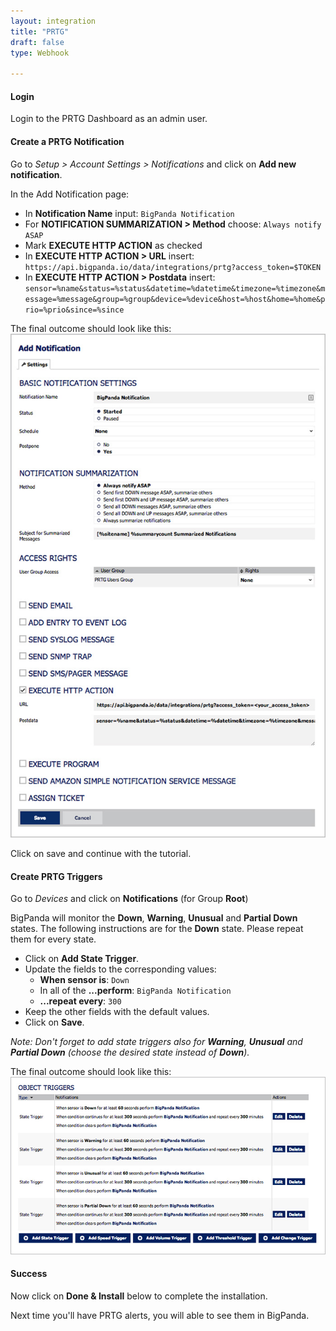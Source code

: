 ```yaml
---
layout: integration 
title: "PRTG"
draft: false
type: Webhook

---
```


#### Login

Login to the PRTG Dashboard as an admin user.


<!-- section-separator -->
#### Create a PRTG Notification  

Go to *Setup > Account Settings > Notifications* and click on **Add new notification**.

In the Add Notification page:

* In **Notification Name** input: `BigPanda Notification`
* For **NOTIFICATION SUMMARIZATION > Method** choose: `Always notify ASAP`
* Mark **EXECUTE HTTP ACTION** as checked
* In **EXECUTE HTTP ACTION > URL** insert: `https://api.bigpanda.io/data/integrations/prtg?access_token=$TOKEN`
* In **EXECUTE HTTP ACTION > Postdata** insert: `sensor=%name&status=%status&datetime=%datetime&timezone=%timezone&message=%message&group=%group&device=%device&host=%host&home=%home&prio=%prio&since=%since`

The final outcome should look like this:  
![Create Policy window](/media/prtg1.jpg)


Click on save and continue with the tutorial.

<!-- section-separator -->
#### Create PRTG Triggers
Go to *Devices* and click on **Notifications** (for Group **Root**)

BigPanda will monitor the **Down**, **Warning**, **Unusual** and **Partial Down** states. The following instructions are for the **Down** state. Please repeat them for every state.

* Click on **Add State Trigger**.
* Update the fields to the corresponding values:
  * **When sensor is**: `Down`
  * In all of the **...perform**: `BigPanda Notification`
  * **...repeat every**: `300`
* Keep the other fields with the default values.
* Click on **Save**.

*Note: Don't forget to add state triggers also for **Warning**, **Unusual** and **Partial Down** (choose the desired state instead of **Down**).*

The final outcome should look like this:  
![Create Policy window](/media/prtg2.jpg)

<!-- section-separator -->
#### Success
Now click on **Done & Install** below to complete the installation.

Next time you'll have PRTG alerts, you will able to see them in BigPanda.
